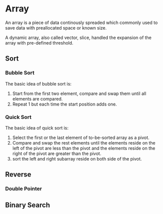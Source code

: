 # Array

An array is a piece of data continously spreaded which commonly used to save data with preallocated space or known size.

A dynamic array, also called vector, slice, handled the expansion of the array with pre-defined threshold.

## Sort

### Bubble Sort

The basic idea of bubble sort is:
1. Start from the first two element, compare and swap them until all elements are compared.
2. Repeat 1 but each time the start position adds one.

### Quick Sort

The basic idea of quick sort is:
1. Select the first or the last element of to-be-sorted array as a pivot. 
2. Compare and swap the rest elements until the elements reside on the left of the pivot are less than the pivot and the elements reside on the right of the pivot are greater than the pivot.
3. sort the left and right subarray reside on both side of the pivot.

## Reverse

### Double Pointer

## Binary Search